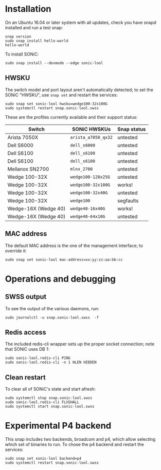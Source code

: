 # Installation

On an Ubuntu 16.04 or later system with all updates, check you have snapd
installed and run a test snap:
```shell
snap version
sudo snap install hello-world
hello-world
```

To install SONiC:
```shell
sudo snap install --devmode --edge sonic-lool
```

## HWSKU

The switch model and port layout aren't automatically detected; to set the
SONiC "HWSKU", use `snap set` and restart the services:
```shell
sudo snap set sonic-lool hwsku=wedge100-32x100G
sudo systemctl restart snap.sonic-lool.swss
```

These are the profiles currently available and their support status:

| Switch               | SONiC HWSKUs        | Snap status    |
|----------------------|---------------------|----------------|
| Arista 7050X         | `arista_a7050_qx32` | untested       |
| Dell S6000           | `dell_s6000`        | untested       |
| Dell S6100           | `dell_s6100`        | untested       |
| Dell S6100           | `dell_s6100`        | untested       |
| Mellanox SN2700      | `mlnx_2700`         | untested       |
| Wedge 100-32X        | `wedge100-128x25G`  | untested       |
| Wedge 100-32X        | `wedge100-32x100G`  | works!         |
| Wedge 100-32X        | `wedge100-32x40G`   | untested       |
| Wedge 100-32X        | `wedge100`          | segfaults      |
| Wedge-16X (Wedge 40) | `wedge40-16x40G`    | works!         |
| Wedge-16X (Wedge 40) | `wedge40-64x10G`    | untested       |

## MAC address

The default MAC address is the one of the management interface; to override it:
```shell
sudo snap set sonic-lool mac-address=xx:yy:zz:aa:bb:cc
```

# Operations and debugging
## SWSS output

To see the output of the various daemons, run:
```shell
sudo journalctl -u snap.sonic-lool.swss  -f
```

## Redis access

The included redis-cli wrapper sets up the proper socket connection; note that
SONiC uses DB 1:
```shell
sudo sonic-lool.redis-cli PING
sudo sonic-lool.redis-cli -n 1 HLEN HIDDEN
```

## Clean restart

To clear all of SONiC's state and start afresh:
```shell
sudo systemctl stop snap.sonic-lool.swss
sudo sonic-lool.redis-cli FLUSHALL
sudo systemctl start snap.sonic-lool.swss
```

# Experimental P4 backend

This snap includes two backends, broadcom and p4, which allow selecting which
set of binaries to run. To chose the p4 backend and restart the services:
```shell
sudo snap set sonic-lool backend=p4
sudo systemctl restart snap.sonic-lool.swss
```

